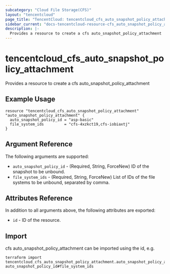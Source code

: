 ```yaml
---
subcategory: "Cloud File Storage(CFS)"
layout: "tencentcloud"
page_title: "TencentCloud: tencentcloud_cfs_auto_snapshot_policy_attachment"
sidebar_current: "docs-tencentcloud-resource-cfs_auto_snapshot_policy_attachment"
description: |-
  Provides a resource to create a cfs auto_snapshot_policy_attachment
---
```


# tencentcloud_cfs_auto_snapshot_policy_attachment

Provides a resource to create a cfs auto_snapshot_policy_attachment

## Example Usage

```hcl
resource "tencentcloud_cfs_auto_snapshot_policy_attachment" "auto_snapshot_policy_attachment" {
  auto_snapshot_policy_id = "asp-basic"
  file_system_ids         = "cfs-4xzkct19,cfs-iobiaxtj"
}
```

## Argument Reference

The following arguments are supported:

* `auto_snapshot_policy_id` - (Required, String, ForceNew) ID of the snapshot to be unbound.
* `file_system_ids` - (Required, String, ForceNew) List of IDs of the file systems to be unbound, separated by comma.

## Attributes Reference

In addition to all arguments above, the following attributes are exported:

* `id` - ID of the resource.




## Import

cfs auto_snapshot_policy_attachment can be imported using the id, e.g.

```
terraform import tencentcloud_cfs_auto_snapshot_policy_attachment.auto_snapshot_policy_attachment auto_snapshot_policy_id#file_system_ids
```

